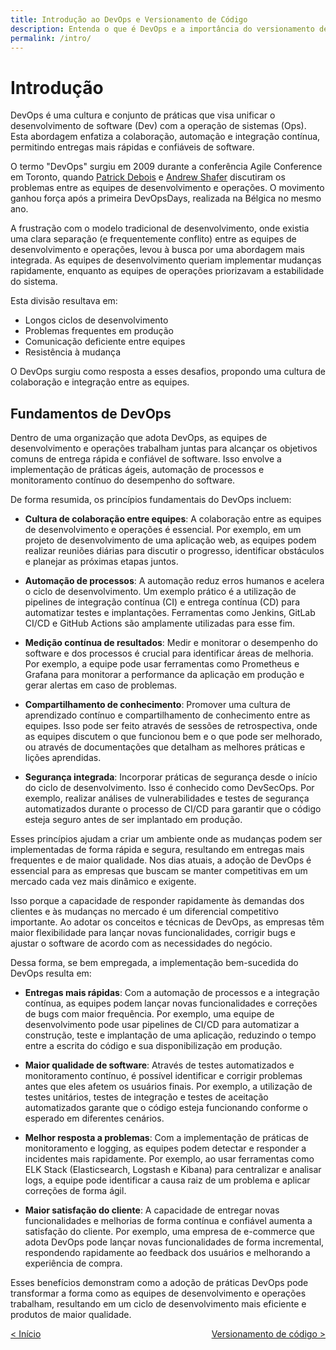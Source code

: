 ```yaml
---
title: Introdução ao DevOps e Versionamento de Código
description: Entenda o que é DevOps e a importância do versionamento de código.
permalink: /intro/
---
```


# Introdução

DevOps é uma cultura e conjunto de práticas que visa unificar o desenvolvimento de software (Dev) com a operação de sistemas (Ops). Esta abordagem enfatiza a colaboração, automação e integração contínua, permitindo entregas mais rápidas e confiáveis de software.

O termo "DevOps" surgiu em 2009 durante a conferência Agile Conference em Toronto, quando [Patrick Debois](https://x.com/patrickdebois) e [Andrew Shafer](https://x.com/littleidea) discutiram os problemas entre as equipes de desenvolvimento e operações. O movimento ganhou força após a primeira DevOpsDays, realizada na Bélgica no mesmo ano.

A frustração com o modelo tradicional de desenvolvimento, onde existia uma clara separação (e frequentemente conflito) entre as equipes de desenvolvimento e operações, levou à busca por uma abordagem mais integrada. As equipes de desenvolvimento queriam implementar mudanças rapidamente, enquanto as equipes de operações priorizavam a estabilidade do sistema.

Esta divisão resultava em:

- Longos ciclos de desenvolvimento
- Problemas frequentes em produção
- Comunicação deficiente entre equipes
- Resistência à mudança

O DevOps surgiu como resposta a esses desafios, propondo uma cultura de colaboração e integração entre as equipes.

## Fundamentos de DevOps

Dentro de uma organização que adota DevOps, as equipes de desenvolvimento e operações trabalham juntas para alcançar os objetivos comuns de entrega rápida e confiável de software. Isso envolve a implementação de práticas ágeis, automação de processos e monitoramento contínuo do desempenho do software.

De forma resumida, os princípios fundamentais do DevOps incluem:

- **Cultura de colaboração entre equipes**: A colaboração entre as equipes de desenvolvimento e operações é essencial. Por exemplo, em um projeto de desenvolvimento de uma aplicação web, as equipes podem realizar reuniões diárias para discutir o progresso, identificar obstáculos e planejar as próximas etapas juntos.

- **Automação de processos**: A automação reduz erros humanos e acelera o ciclo de desenvolvimento. Um exemplo prático é a utilização de pipelines de integração contínua (CI) e entrega contínua (CD) para automatizar testes e implantações. Ferramentas como Jenkins, GitLab CI/CD e GitHub Actions são amplamente utilizadas para esse fim.

- **Medição contínua de resultados**: Medir e monitorar o desempenho do software e dos processos é crucial para identificar áreas de melhoria. Por exemplo, a equipe pode usar ferramentas como Prometheus e Grafana para monitorar a performance da aplicação em produção e gerar alertas em caso de problemas.

- **Compartilhamento de conhecimento**: Promover uma cultura de aprendizado contínuo e compartilhamento de conhecimento entre as equipes. Isso pode ser feito através de sessões de retrospectiva, onde as equipes discutem o que funcionou bem e o que pode ser melhorado, ou através de documentações que detalham as melhores práticas e lições aprendidas.

- **Segurança integrada**: Incorporar práticas de segurança desde o início do ciclo de desenvolvimento. Isso é conhecido como DevSecOps. Por exemplo, realizar análises de vulnerabilidades e testes de segurança automatizados durante o processo de CI/CD para garantir que o código esteja seguro antes de ser implantado em produção.

Esses princípios ajudam a criar um ambiente onde as mudanças podem ser implementadas de forma rápida e segura, resultando em entregas mais frequentes e de maior qualidade. Nos dias atuais, a adoção de DevOps é essencial para as empresas que buscam se manter competitivas em um mercado cada vez mais dinâmico e exigente.

Isso porque a capacidade de responder rapidamente às demandas dos clientes e às mudanças no mercado é um diferencial competitivo importante. Ao adotar os conceitos e técnicas de DevOps, as empresas têm maior flexibilidade para lançar novas funcionalidades, corrigir bugs e ajustar o software de acordo com as necessidades do negócio.

Dessa forma, se bem empregada, a implementação bem-sucedida do DevOps resulta em:

- **Entregas mais rápidas**: Com a automação de processos e a integração contínua, as equipes podem lançar novas funcionalidades e correções de bugs com maior frequência. Por exemplo, uma equipe de desenvolvimento pode usar pipelines de CI/CD para automatizar a construção, teste e implantação de uma aplicação, reduzindo o tempo entre a escrita do código e sua disponibilização em produção.

- **Maior qualidade de software**: Através de testes automatizados e monitoramento contínuo, é possível identificar e corrigir problemas antes que eles afetem os usuários finais. Por exemplo, a utilização de testes unitários, testes de integração e testes de aceitação automatizados garante que o código esteja funcionando conforme o esperado em diferentes cenários.

- **Melhor resposta a problemas**: Com a implementação de práticas de monitoramento e logging, as equipes podem detectar e responder a incidentes mais rapidamente. Por exemplo, ao usar ferramentas como ELK Stack (Elasticsearch, Logstash e Kibana) para centralizar e analisar logs, a equipe pode identificar a causa raiz de um problema e aplicar correções de forma ágil.

- **Maior satisfação do cliente**: A capacidade de entregar novas funcionalidades e melhorias de forma contínua e confiável aumenta a satisfação do cliente. Por exemplo, uma empresa de e-commerce que adota DevOps pode lançar novas funcionalidades de forma incremental, respondendo rapidamente ao feedback dos usuários e melhorando a experiência de compra.

Esses benefícios demonstram como a adoção de práticas DevOps pode transformar a forma como as equipes de desenvolvimento e operações trabalham, resultando em um ciclo de desenvolvimento mais eficiente e produtos de maior qualidade.

<span style="display: flex; justify-content: space-between;"><span>[&lt; Início](../ 'Início')</span> <span>[Versionamento de código &gt;](versionamento-codigo.html 'Próximo')</span></span>
